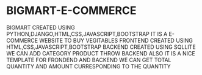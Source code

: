 # BIGMART-E-COMMERCE
BIGMART CREATED USING PYTHON,DJANGO,HTML,CSS,JAVASCRIPT,BOOTSTRAP
IT IS A E-COMMERCE WEBSITE TO BUY VEGITABLES 
FRONTEND CREATED USING HTML,CSS,JAVASCRIPT,BOOTSTRAP
BACKEND CREATED USING SQLLITE
WE CAN ADD CATEGORY PRODUCT THROW BACKEND
ALSO IT IS A NICE TEMPLATE FOR FRONDEND AND BACKEND
WE CAN GET TOTAL QUANTITY AND AMOUNT CURRESPONDING TO THE QUANTITY
